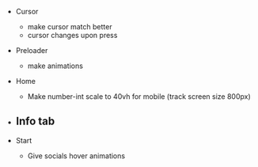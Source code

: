 
- Cursor
    - make cursor match better
    - cursor changes upon press

- Preloader
    - make animations
    
- Home
    - Make number-int scale to 40vh for mobile (track screen size 800px)

- Info tab
    - 

- Start
    - Give socials hover animations
